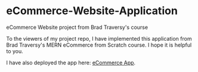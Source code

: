 # eCommerce-Website-Application
eCommerce Website project from Brad Traversy's course

To the viewers of my project repo,
I have implemented this application from Brad Traversy's MERN eCommerce from Scratch course. I hope it is helpful to you.

I have also deployed the app here: [eCommerce App](https://proshop--application.herokuapp.com/).
